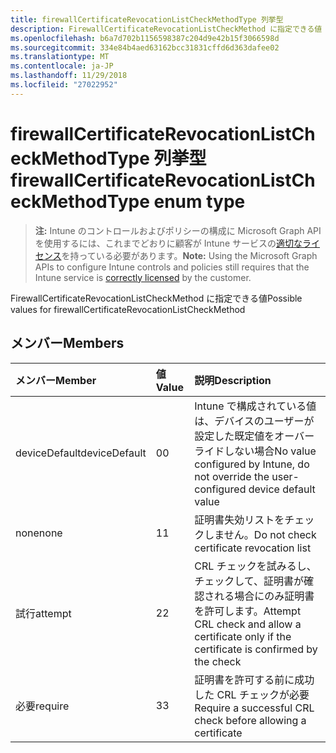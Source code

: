 ```yaml
---
title: firewallCertificateRevocationListCheckMethodType 列挙型
description: FirewallCertificateRevocationListCheckMethod に指定できる値
ms.openlocfilehash: b6a7d702b1156598387c204d9e42b15f3066598d
ms.sourcegitcommit: 334e84b4aed63162bcc31831cffd6d363dafee02
ms.translationtype: MT
ms.contentlocale: ja-JP
ms.lasthandoff: 11/29/2018
ms.locfileid: "27022952"
---
```

# <a name="firewallcertificaterevocationlistcheckmethodtype-enum-type"></a><span data-ttu-id="cc4d8-103">firewallCertificateRevocationListCheckMethodType 列挙型</span><span class="sxs-lookup"><span data-stu-id="cc4d8-103">firewallCertificateRevocationListCheckMethodType enum type</span></span>

> <span data-ttu-id="cc4d8-104">**注:** Intune のコントロールおよびポリシーの構成に Microsoft Graph API を使用するには、これまでどおりに顧客が Intune サービスの[適切なライセンス](https://go.microsoft.com/fwlink/?linkid=839381)を持っている必要があります。</span><span class="sxs-lookup"><span data-stu-id="cc4d8-104">**Note:** Using the Microsoft Graph APIs to configure Intune controls and policies still requires that the Intune service is [correctly licensed](https://go.microsoft.com/fwlink/?linkid=839381) by the customer.</span></span>

<span data-ttu-id="cc4d8-105">FirewallCertificateRevocationListCheckMethod に指定できる値</span><span class="sxs-lookup"><span data-stu-id="cc4d8-105">Possible values for firewallCertificateRevocationListCheckMethod</span></span>
## <a name="members"></a><span data-ttu-id="cc4d8-106">メンバー</span><span class="sxs-lookup"><span data-stu-id="cc4d8-106">Members</span></span>
|<span data-ttu-id="cc4d8-107">メンバー</span><span class="sxs-lookup"><span data-stu-id="cc4d8-107">Member</span></span>|<span data-ttu-id="cc4d8-108">値</span><span class="sxs-lookup"><span data-stu-id="cc4d8-108">Value</span></span>|<span data-ttu-id="cc4d8-109">説明</span><span class="sxs-lookup"><span data-stu-id="cc4d8-109">Description</span></span>|
|:---|:---|:---|
|<span data-ttu-id="cc4d8-110">deviceDefault</span><span class="sxs-lookup"><span data-stu-id="cc4d8-110">deviceDefault</span></span>|<span data-ttu-id="cc4d8-111">0</span><span class="sxs-lookup"><span data-stu-id="cc4d8-111">0</span></span>|<span data-ttu-id="cc4d8-112">Intune で構成されている値は、デバイスのユーザーが設定した既定値をオーバーライドしない場合</span><span class="sxs-lookup"><span data-stu-id="cc4d8-112">No value configured by Intune, do not override the user-configured device default value</span></span>|
|<span data-ttu-id="cc4d8-113">none</span><span class="sxs-lookup"><span data-stu-id="cc4d8-113">none</span></span>|<span data-ttu-id="cc4d8-114">1</span><span class="sxs-lookup"><span data-stu-id="cc4d8-114">1</span></span>|<span data-ttu-id="cc4d8-115">証明書失効リストをチェックしません。</span><span class="sxs-lookup"><span data-stu-id="cc4d8-115">Do not check certificate revocation list</span></span>|
|<span data-ttu-id="cc4d8-116">試行</span><span class="sxs-lookup"><span data-stu-id="cc4d8-116">attempt</span></span>|<span data-ttu-id="cc4d8-117">2</span><span class="sxs-lookup"><span data-stu-id="cc4d8-117">2</span></span>|<span data-ttu-id="cc4d8-118">CRL チェックを試みるし、チェックして、証明書が確認される場合にのみ証明書を許可します。</span><span class="sxs-lookup"><span data-stu-id="cc4d8-118">Attempt CRL check and allow a certificate only if the certificate is confirmed by the check</span></span>|
|<span data-ttu-id="cc4d8-119">必要</span><span class="sxs-lookup"><span data-stu-id="cc4d8-119">require</span></span>|<span data-ttu-id="cc4d8-120">3</span><span class="sxs-lookup"><span data-stu-id="cc4d8-120">3</span></span>|<span data-ttu-id="cc4d8-121">証明書を許可する前に成功した CRL チェックが必要</span><span class="sxs-lookup"><span data-stu-id="cc4d8-121">Require a successful CRL check before allowing a certificate</span></span>|



